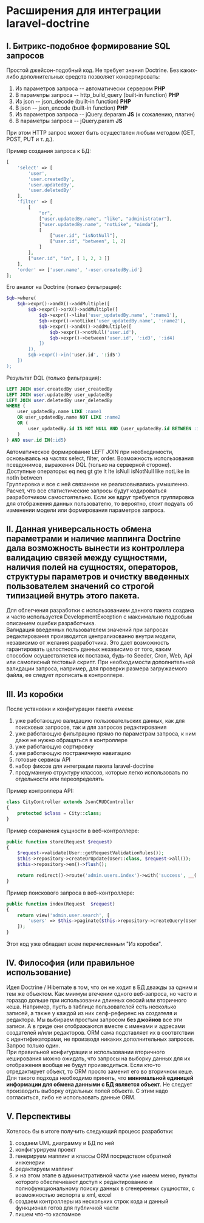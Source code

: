 # Расширения для интеграции laravel-doctrine

## I. Битрикс-подобное формирование SQL запросов

Простой джейсон-подобный код. Не требует знания Doctrine. Без каких-либо дополнительных средств позволяет конвертировать:

1. Из параметров запроса -- автоматически сервером **PHP**
2. В параметры запроса -- http\_build\_query (built-in function) **PHP**
3. Из json -- json_decode (built-in function) **PHP**
4. В json -- json_encode (built-in function) **PHP**
5. Из параметров запроса -- jQuery.deparam **JS** (к сожалению, плагин) 
6. В параметры запроса -- jQuery.param **JS**

При этом HTTP запрос может быть осуществлен любым методом (GET, POST, PUT и т. д.).

Пример создания запроса к БД: 

```PHP
[
    'select' => [
        'user',
        'user.createdBy',
        'user.updatedBy',
        'user.deletedBy'
    ],
    'filter' => [
        [
            "or",
            ["user.updatedBy.name", "like", "administrator"],
            ["user.updatedBy.name", "notLike", "nimda"],
            [
                ["user.id", "isNotNull"],
                ["user.id", "between", 1, 2]
            ]
        ],
        ["user.id", "in", [ 1, 2, 3 ]]
    ],
    'order' => ['user.name', '-user.createdBy.id']
];
```
Его аналог на Doctrine (только фильтрация):  

```PHP
$qb->where(
    $qb->expr()->andX()->addMultiple([
        $qb->expr()->orX()->addMultiple([
            $qb->expr()->like('user_updatedBy.name', ':name1'),
            $qb->expr()->notLike('user_updatedBy.name', ':name2'),
            $qb->expr()->andX()->addMultiple([
                $qb->expr()->notNull('user.id'),
                $qb->expr()->between('user.id', ':id3', ':id4)
            ])
        ]),
        $qb->expr()->in('user.id', ':id5')
    ])
);
```

Результат DQL (только фильтрация):

```SQL
LEFT JOIN user.createdBy user_createdBy
LEFT JOIN user.updatedBy user_updatedBy
LEFT JOIN user.deletedBy user_deletedBy
WHERE (
	user_updatedBy.name LIKE :name1
	OR user_updatedBy.name NOT LIKE :name2
	OR (
		user_updatedBy.id IS NOT NULL AND (user_updatedBy.id BETWEEN :id3 AND :id4)
	)
) AND user.id IN(:id5)
```

Автоматическое формирование LEFT JOIN при необходимости, основываясь на частях select, filter, order. Возможность использования псевдонимов, выражения DQL (только на серверной стороне). Доступные операторы: eq neq gt gte lt lte isNull isNotNull like notLike in notIn between  
Группировка и все с ней связанное не реализовывались умышленно. Расчет, что все статистические запросы будут кодироваться разработчиком самостоятельно. Если же вдруг требуется группировка для отображения данных пользователю, то вероятно, стоит подуать об изменении модели или формирования параметров запроса.

## II. Данная универсальность обмена параметрами и наличие маппинга Doctrine дала возможность вынести из контроллера валидацию связей между сущностями, наличия полей на сущностях, операторов, структуры параметров и очистку введенных пользователем значений со строгой типизацией внутрь этого пакета.

Для облегчения разработки с использованием данного пакета создана и часто используется DevelopmentException с максимально подробым описанием ошибки разработчика.  
Валидация введенных пользователем значений при запросах редактирования производится централизованно внутри модели, независимо от желания разработчика. Это дает возможность гарантировать целостность данных независимо от того, каким способом осуществляется их поставка, будь-то Seeder, Cron, Web, Api или самописный тестовый скрипт. При необходимости дополнительной валидации запроса, например, для проверки размера загружаемого файла, ее следует прописать в контроллере.

## III. Из коробки

После установки и конфигурации пакета имеем:

1. уже работающую валидацию пользовательских данных, как для поисковых запросов, так и для запросов редактирования
2. уже работающую фильтрацию прямо по параметрам запроса, к ним даже не нужно обращаться в контроллере
3. уже работающую сортировку
4. уже работающую постраничную навигацию
5. готовые сервисы API
6. набор фиксов для интеграции пакета laravel-doctrine
7. продуманную структуру классов, которые легко использовать по отдельности или переопределять

Пример контроллера API:

```PHP
class CityController extends JsonCRUDController
{
    protected $class = City::class;
}
```

Пример сохранения сущности в веб-контроллере:

```PHP
public function store(Request $request)
{
    $request->validate(User::getRequestValidationRules());
    $this->repository->createOrUpdate(User::class, $request->all());
    $this->repository->em()->flush();

    return redirect()->route('admin.users.index')->with('success', __('User created successfully.'));
}
```

Пример поискового запроса в веб-контроллере:

```PHP
public function index(Request  $request)
{
    return view('admin.user.search', [
        'users' => $this->paginate($this->repository->createQuery(User::class))->appends($request->all())
    ]);
}
```
Этот код уже обладает всем перечисленным "Из коробки".

## IV. Философия (или правильное использование)
Идея Doctrine / Hibernate в том, что он не ходит в БД дважды за одним и тем же объектом. Как миимум втечении одного веб-запроса, но часто и гораздо дольше при использовании длинных сессий или вторичного кеша. Например, пусть в таблице пользователей есть несколько записей, а также у каждой из них селф-референс на создателя и редактора. Мы выбираем простым запросом __без джойнов__ все эти записи. А в гриде они отображаются вместе с именами и адресами создателей и/или редакторов. ORM сама подставляет их в соотвтствии с идентификаторами, не производя никаких дополнительных запросов. Запрос только один.  
При правильной конфигурации и использовании вторичного кеширования можно ожидать, что запросы на выборку данных для их отображения вообще не будут производиться. Если кто-то отредактирует объект, то ORM просто заменит его во вторичном кеше.
Для такого подхода необходимо принять, что **минимальной единицей информации для обмена данными с БД является объект**. Не следует производить выборку отдельных полей объекта. С этим надо согласиться, либо не использовать данные ORM.

## V. Перспективы
Хотелось бы в итоге получить следующий процесс разработки:

1. создаем UML диаграмму и БД по ней
2. конфигурируем проект
3. генерируем маппинг и классы ORM посредством обратной инженерии 
4. редактируем маппинг
5. и на этом этапе в административной части уже имеем меню, пункты которого обеспечивают доступ к редактированию и полнофункциональному поиску данных в сгенеренных сущностях, с возможностью экспорта в xml, excel
6. создаем контроллеры из нескольких строк кода и данный функционал готов для публичной части
7. пишем что-то кастомное



